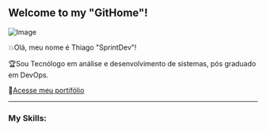 ## Welcome to my "GitHome"!

![Image](https://www.iiserkol.ac.in/~cds/assets/image/intro_to_comp_programming.jpg)


💥Olá, meu nome é Thiago "SprintDev"!

🏆Sou Tecnólogo em análise e desenvolvimento de sistemas, pós graduado em DevOps.

📝[Acesse meu portifólio](https://devbook.app/p/thiagosilva)

--------------------
### My Skills:


<!--
**h4ckd0n/h4ckd0n** is a ✨ _special_ ✨ repository because its `README.md` (this file) appears on your GitHub profile.

Here are some ideas to get you started:

- 🔭 I’m currently working on ...
- 🌱 I’m currently learning ...
- 👯 I’m looking to collaborate on ...
- 🤔 I’m looking for help with ...
- 💬 Ask me about ...
- 📫 How to reach me: ...
- 😄 Pronouns: ...
- ⚡ Fun fact: ...
-->
